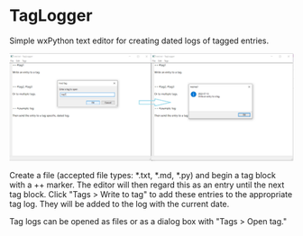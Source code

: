 # TagLogger
Simple wxPython text editor for creating dated logs of tagged entries.

![image](screenshot.png)

Create a file (accepted file types: *.txt, *.md, *.py) and begin a tag block with a ++ marker. The editor will then regard this as an entry until the next tag block. Click "Tags > Write to tag" to add these entries to the appropriate tag log. They will be added to the log with the current date.

Tag logs can be opened as files or as a dialog box with "Tags > Open tag."


